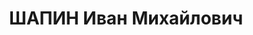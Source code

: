 ---
title: ШАПИН Иван Михайлович
description: "Род. в 1889, Бирск, русский, обр.: высшее экономическое, б/п. Проживал:\
  \ Калуга, ул. Советская, д. 176, кв. 6. Начальник службы движения в Управлении Московско-Киевской\
  \ ж.д. \n  Арестован 21.05.1937. Обв. в участии в к.-р. диверсионно-террористической\
  \ организации. Приговор: ВК ВС СССР, 16.11.1937 – ВМН. Расстрелян 16.11.1937, г.Москва.\
  \ \n  Реабилитирован ВК ВС СССР 27.06.1956"
---